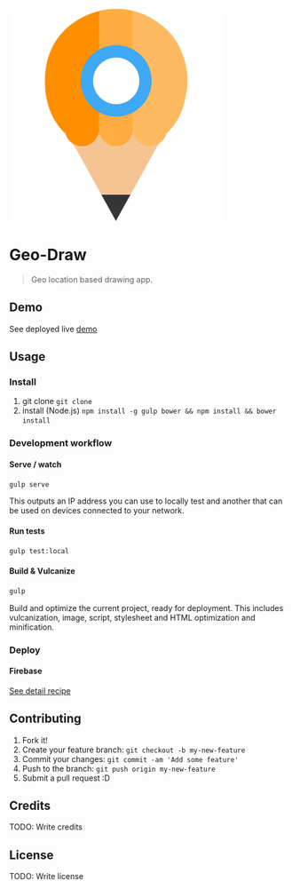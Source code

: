 ![](app/images/touch/chrome-splashscreen-icon-384x384.png)
# Geo-Draw

> Geo location based drawing app.

## Demo
See deployed live [demo](https://geo-draw.firebaseapp.com/)

## Usage
### Install
1. git clone `git clone`
2. install (Node.js) `npm install -g gulp bower && npm install && bower install`

### Development workflow
#### Serve / watch

```sh
gulp serve
```

This outputs an IP address you can use to locally test and another that can be used on devices connected to your network.

#### Run tests

```sh
gulp test:local
```

#### Build & Vulcanize

```sh
gulp
```
Build and optimize the current project, ready for deployment. This includes vulcanization, image, script, stylesheet and HTML optimization and minification.

### Deploy

#### Firebase

[See detail recipe](https://github.com/PolymerElements/polymer-starter-kit/blob/master/docs/deploy-to-firebase-pretty-urls.md)


## Contributing
1. Fork it!
2. Create your feature branch: `git checkout -b my-new-feature`
3. Commit your changes: `git commit -am 'Add some feature'`
4. Push to the branch: `git push origin my-new-feature`
5. Submit a pull request :D

## Credits
TODO: Write credits

## License
TODO: Write license

